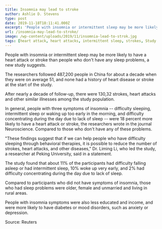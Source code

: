 ```yaml
---
title: Insomnia may lead to stroke
author: Ashlie D. Stevens
type: post
date: 2019-11-18T18:11:41.000Z
excerpt: 'People with insomnia or intermittent sleep may be more likely to have a heart attack or stroke than people who don''t have any sleep problems, a new study suggests.'
url: /insomnia-may-lead-to-stroke/
image: /wp-content/uploads/2019/11/insomnia-lead-to-strok.jpg
tags: [heart attack, heart attacks, intermittent sleep, strokes, Study of insomnia]
---
```


People with insomnia or intermittent sleep may be more likely to have a heart attack or stroke than people who don't have any sleep problems, a new study suggests.

The researchers followed 487,200 people in China for about a decade when they were on average 51, and none had a history of heart disease or stroke at the start of the study.

After nearly a decade of follow-up, there were 130,32 strokes, heart attacks and other similar illnesses among the study population.

In general, people with three symptoms of insomnia -- difficulty sleeping, intermittent sleep or waking up too early in the morning, and difficulty concentrating during the day due to lack of sleep -- were 18 percent more likely to have a heart attack or stroke, the researchers wrote in the journal Neuroscience. Compared to those who don't have any of these problems.

"These findings suggest that if we can help people who have difficulty sleeping through behavioral therapies, it is possible to reduce the number of strokes, heart attacks, and other diseases," Dr. Liming Li, who led the study, a researcher at Peking University, said in a statement.

The study found that about 11% of the participants had difficulty falling asleep or had intermittent sleep, 10% woke up very early, and 2% had difficulty concentrating during the day due to lack of sleep.

Compared to participants who did not have symptoms of insomnia, those who had sleep problems were older, female and unmarried and living in rural areas.

People with insomnia symptoms were also less educated and income, and were more likely to have diabetes or mood disorders, such as anxiety or depression.

Source: Reuters
